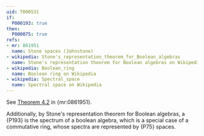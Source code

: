 ```yaml
---
uid: T000531
if:
  P000193: true
then:
  P000075: true
refs:
- mr: 861951
  name: Stone spaces (Johnstone)
- wikipedia: Stone's_representation_theorem_for_Boolean_algebras
  name: Stone's representation theorem for Boolean algebras on Wikipedia
- wikipedia: Boolean_ring
  name: Boolean ring on Wikipedia
- wikipedia: Spectral_space
  name: Spectral space on Wikipedia
---
```

See [Theorem 4.2](https://www.google.com/books/edition/Stone_Spaces/CiWwoLNbpykC?gbpv=1&pg=PA69) in {mr:0861951}.

Additionally, by Stone's representation theorem for Boolean algebras, a {P193} is the spectrum of a boolean algebra, which is a special case of a commutative ring, whose spectra are represented by {P75} spaces.
